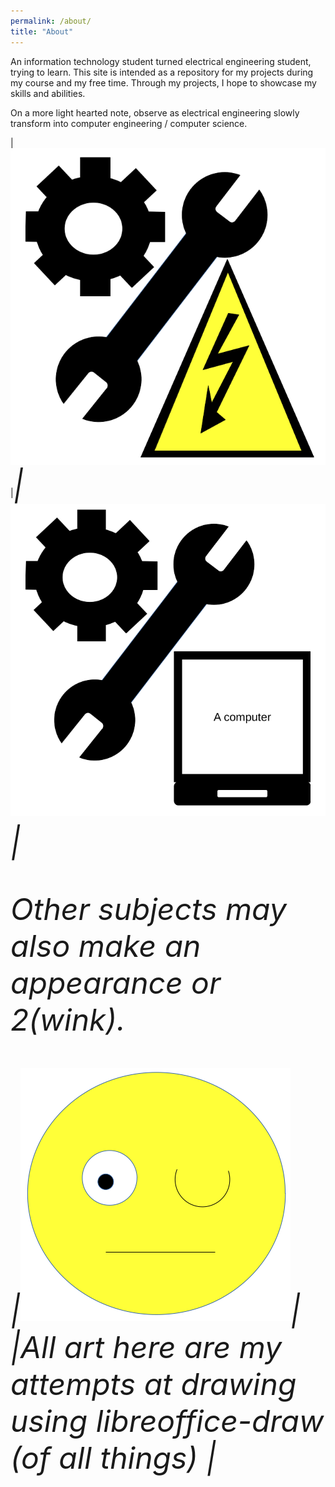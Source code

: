 ```yaml
---
permalink: /about/
title: "About"
---
```


An information technology student turned electrical engineering student, trying to learn.
This site is intended as a repository for my projects during my course and my free time. Through my projects, I hope to showcase my skills and abilities.

On a more light hearted note, observe as electrical engineering slowly transform into computer engineering / computer science.

| ![Electrical engineering](/assets/images/about/EEE.png) |<i class='fas fa-arrow-right' style='font-size:48px'>| ![Electrical engineering](/assets/images/about/CE.png) |


Other subjects may also make an appearance or 2(wink).

|![wink](/assets/images/about/wink.png)|
|<em>All art here are my attempts at drawing using libreoffice-draw (of all things) </em>|